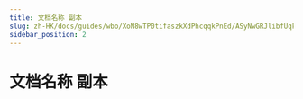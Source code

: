 ```yaml
---
title: 文档名称 副本
slug: zh-HK/docs/guides/wbo/XoN8wTP0tifaszkXdPhcqqkPnEd/ASyNwGRJlibfUqkljEDcVRjwnsb
sidebar_position: 2
---
```



# 文档名称 副本

